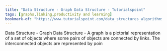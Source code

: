 ```yaml
---
title: "Data Structure - Graph Data Structure - Tutorialspoint"
tags: [graphs,linking,productivity and learning]
bookmark-of: "https://www.tutorialspoint.com/data_structures_algorithms/graph_data_structure.htm"
---
```

Data Structure - Graph Data Structure - A graph is a pictorial representation of a set of objects where some pairs of objects are connected by links. The interconnected objects are represented by poin
